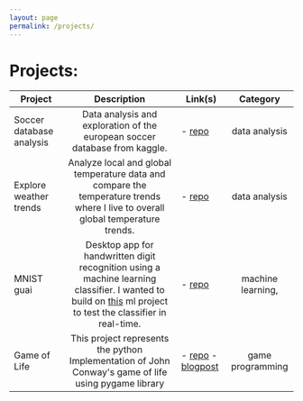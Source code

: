 ```yaml
---
layout: page
permalink: /projects/
---
```


# Projects:

| Project                  	|                                                                                                                              Description                                                                                                                              	| Link(s)                                                                                                                                                      	|      Category      	|
|--------------------------	|:---------------------------------------------------------------------------------------------------------------------------------------------------------------------------------------------------------------------------------------------------------------------:	|--------------------------------------------------------------------------------------------------------------------------------------------------------------	|:------------------:	|
| Soccer database analysis 	| Data analysis and exploration of the european soccer database from kaggle.                                                                                                                                                                                            	| - [repo](https://github.com/Zowlex/Data-Analyst-ND/tree/master/Project2)                                                                                     	| data analysis      	|
| Explore weather trends   	| Analyze local and global temperature data and compare the temperature trends where I live to  overall global temperature trends.                                                                                                                                      	| - [repo](https://github.com/Zowlex/Data-Analyst-ND/tree/master/Project1)                                                                                     	| data analysis      	|
| MNIST guai               	| Desktop app for handwritten digit recognition using a machine learning classifier. I wanted to  build on [this](https://github.com/Zowlex/100DaysofMLCode/blob/master/End-to-end%20ML%20project/Classification.ipynb) ml project to test the classifier in real-time. 	| - [repo](https://github.com/Zowlex/Python-projects/tree/master/mnist_guai)                                                                                   	| machine learning,  	|
| Game of Life             	| This project represents the python Implementation of John Conway's game of life using  pygame library                                                                                                                                                                 	| - [repo](https://github.com/Zowlex/Python-projects/tree/master/gameoflife) - [blogpost](http://fareslassoued.ml/Blog/programming/2020/03/21/gameoflife.html) 	| game programming   	|
